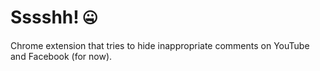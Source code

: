 # Sssshh! 🤐
Chrome extension that tries to hide inappropriate comments on YouTube and Facebook (for now).
